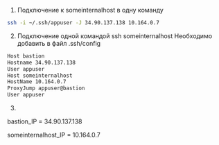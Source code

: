 
1. Подключение к someinternalhost в одну команду
```bash
ssh -i ~/.ssh/appuser -J 34.90.137.138 10.164.0.7
```
2. Подключение одной командой ssh someinternalhost
Необходимо добавить в файл .ssh/config
```bash
Host bastion
Hostname 34.90.137.138
User appuser
Host someinternalhost
HostName 10.164.0.7
ProxyJump appuser@bastion
User appuser
```
3.

bastion_IP = 34.90.137.138

someinternalhost_IP = 10.164.0.7
